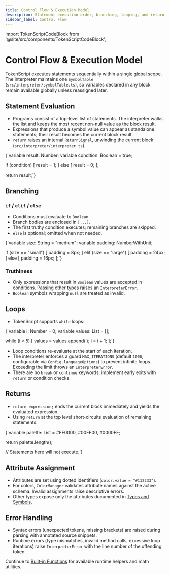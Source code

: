 ```yaml
---
title: Control Flow & Execution Model
description: Statement execution order, branching, looping, and return semantics in TokenScript.
sidebar_label: Control Flow
---
```


import TokenScriptCodeBlock from '@site/src/components/TokenScriptCodeBlock';

# Control Flow & Execution Model

TokenScript executes statements sequentially within a single global scope. The interpreter maintains one `SymbolTable` (`src/interpreter/symbolTable.ts`), so variables declared in any block remain available globally unless reassigned later.

## Statement Evaluation

- Programs consist of a top-level list of statements. The interpreter walks the list and keeps the most recent non-null value as the block result.
- Expressions that produce a symbol value can appear as standalone statements; their result becomes the current block result.
- `return` raises an internal `ReturnSignal`, unwinding the current block (`src/interpreter/interpreter.ts`).

<TokenScriptCodeBlock mode="script" showResult={false}>
{`variable result: Number;
variable condition: Boolean = true;

if (condition) [
    result = 1;
] else [
    result = 0;
];

return result;`}
</TokenScriptCodeBlock>

## Branching

### `if` / `elif` / `else`

- Conditions must evaluate to `Boolean`.
- Branch bodies are enclosed in `[...]`.
- The first truthy condition executes; remaining branches are skipped.
- `else` is optional; omitted when not needed.

<TokenScriptCodeBlock mode="script" showResult={false}>
{`variable size: String = "medium";
variable padding: NumberWithUnit;

if (size == "small") [
    padding = 8px;
] elif (size == "large") [
    padding = 24px;
] else [
    padding = 16px;
];`}
</TokenScriptCodeBlock>

### Truthiness

- Only expressions that result in `Boolean` values are accepted in conditions. Passing other types raises an `InterpreterError`.
- `Boolean` symbols wrapping `null` are treated as invalid.

## Loops

- TokenScript supports `while` loops:

<TokenScriptCodeBlock mode="script" showResult={false}>
{`variable i: Number = 0;
variable values: List = [];

while (i < 5) [
   values = values.append(i);
   i = i + 1;
];`}
</TokenScriptCodeBlock>

- Loop conditions re-evaluate at the start of each iteration.
- The interpreter enforces a guard `MAX_ITERATIONS` (default `1000`, configurable via `Config.languageOptions`) to prevent infinite loops. Exceeding the limit throws an `InterpreterError`.
- There are no `break` or `continue` keywords; implement early exits with `return` or condition checks.

## Returns

- `return expression;` ends the current block immediately and yields the evaluated expression.
- Using `return` at the top level short-circuits evaluation of remaining statements.

<TokenScriptCodeBlock mode="script" showResult={false}>
{`variable palette: List = #FF0000, #00FF00, #0000FF;

return palette.length();

// Statements here will not execute.`}
</TokenScriptCodeBlock>

## Attribute Assignment

- Attributes are set using dotted identifiers (`color.value = "#112233"`).
- For colors, `ColorManager` validates attribute names against the active schema. Invalid assignments raise descriptive errors.
- Other types expose only the attributes documented in [Types and Symbols](types.md).

## Error Handling

- Syntax errors (unexpected tokens, missing brackets) are raised during parsing with annotated source snippets.
- Runtime errors (type mismatches, invalid method calls, excessive loop iterations) raise `InterpreterError` with the line number of the offending token.

Continue to [Built-in Functions](functions.md) for available runtime helpers and math utilities.
